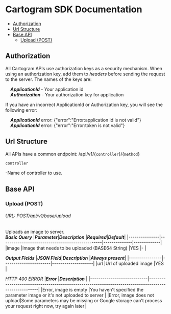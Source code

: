 # Cartogram SDK Documentation
-   [Authorization](#authorization)
-   [Url Structure](#url-structure)
-   [Base API](#base-api)
	-   [Upload (POST)](#post-api/v1/base/upload)

## Authorization
All Cartogram APIs use authorization keys as a security mechanism. When using an authorization key, add them to *headers* before sending the request to the server. The names of the keys are:

&nbsp;&nbsp;&nbsp;&nbsp;**_ApplicationId_** - Your application id\
&nbsp;&nbsp;&nbsp;&nbsp;**_Authorization_** - Your authorization key for application

If you have an incorrect ApplicationId or Authorization key, you will see the following error:

&nbsp;&nbsp;&nbsp;&nbsp;**_ApplicationId_** error: {"error":"Error:application id is not valid"}\
&nbsp;&nbsp;&nbsp;&nbsp;**_ApplicationId_** error: {"error":"Error:token is not valid"}

## Url Structure
All APIs have a common endpoint: /api/v1/{```controller```}/{```method```}
```ruby
controller
```
-Name of controller to use.
## Base API

### Upload (POST)
###### URL: POST/api/v1/base/upload
Uploads an image to server.\
**_Basic Query_**
|**_Parameter_**|**_Description_**                                |**_Required_**|**_Default_**|
|---------------|-------------------------------------------------|--------------|-------------|
|image          |Image that needs to be uploaded (BASE64 String)  |YES           |-            |

**_Output Fields_**
|**_JSON Field_**|**_Description_**      |**_Always present_**|
|----------------|-----------------------|--------------------|
|url             |Url of uploaded image  |YES                 |

_HTTP 400 ERROR_
|**_Error_**                 |**_Description_**                                                                                     |
|----------------------------|------------------------------------------------------------------------------------------------------|
|Error, image is empty       |You haven't specified the parameter image or it's not uploaded to server                              |
|Error, image does not upload|Some parameters may be missing or Google storage can't process your request right now, try again later|
